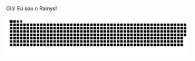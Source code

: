 
 Olá!
 Eu sou o Ramys!
 
 ![Snake animation](https://github.com/Sutil/Sutil/blob/output/github-snake-dark.svg)





